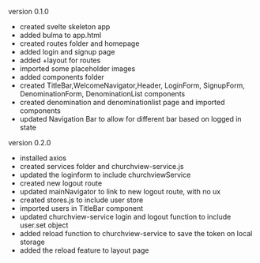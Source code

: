 version 0.1.0
- created svelte skeleton app
- added bulma to app.html 
- created routes folder and homepage
- added login and signup page 
- added +layout for routes
- imported some placeholder images 
- added components folder 
- created TitleBar,WelcomeNavigator,Header, LoginForm, SignupForm, DenominationForm, DenominationList components
- created denomination and denominationlist page and imported components
- updated Navigation Bar to allow for different bar based on logged in state

version 0.2.0
- installed axios 
- created services folder and churchview-service.js 
- updated the loginform to include churchviewService 
- created new logout route
- updated mainNavigator to link to new logout route, with no ux
- created stores.js to include user store
- imported users in TitleBar component
- updated churchview-service login and logout function to include user.set object
- added reload function to churchview-service to save the token on local storage
- added the reload feature to layout page
